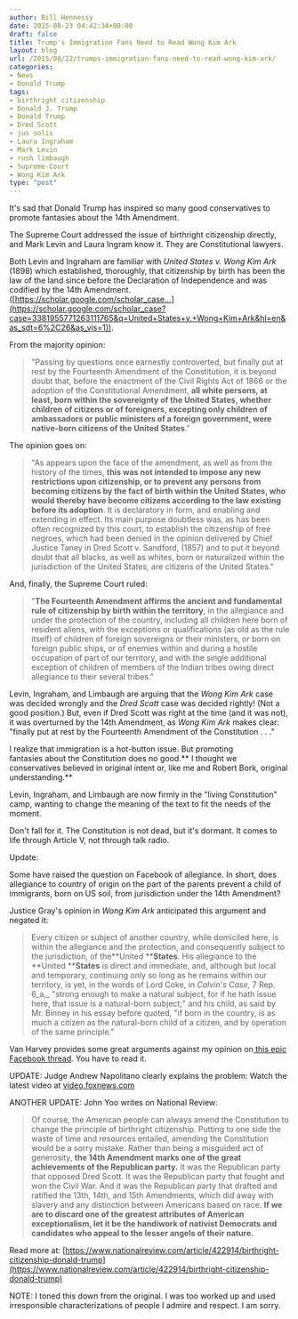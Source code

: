 ```yaml
---
author: Bill Hennessy
date: 2015-08-23 04:42:34+00:00
draft: false
title: Trump's Immigration Fans Need to Read Wong Kim Ark
layout: blog
url: /2015/08/22/trumps-immigration-fans-need-to-read-wong-kim-ark/
categories:
- News
- Donald Trump
tags:
- birthright citizenship
- Donald J. Trump
- Donald Trump
- Dred Scott
- jus solis
- Laura Ingraham
- Mark Levin
- rush limbaugh
- Supreme-Court
- Wong Kim Ark
type: "post"
---
```


It's sad that Donald Trump has inspired so many good conservatives to promote fantasies about the 14th Amendment.

The Supreme Court addressed the issue of birthright citizenship directly, and Mark Levin and Laura Ingram know it. They are Constitutional lawyers.

Both Levin and Ingraham are familiar with _United States v. Wong Kim Ark_ (1898) which established, thoroughly, that citizenship by birth has been the law of the land since before the Declaration of Independence and was codified by the 14th Amendment. ([https://scholar.google.com/scholar_case…](https://scholar.google.com/scholar_case?case=3381955771263111765&q=United+States+v.+Wong+Kim+Ark&hl=en&as_sdt=6%2C26&as_vis=1)).





From the majority opinion:


> "Passing by questions once earnestly controverted, but finally put at rest by the Fourteenth Amendment of the Constitution, it is beyond doubt that, before the enactment of the Civil Rights Act of 1866 or the adoption of the Constitutional Amendment, **all white persons, at least, born within the sovereignty of the United States, whether children of citizens or of foreigners, excepting only children of ambassadors or public ministers of a foreign government, were native-born citizens of the United States**."


The opinion goes on:


> "As appears upon the face of the amendment, as well as from the history of the times, **this was not intended to impose any new restrictions upon citizenship, or to prevent any persons from becoming citizens by the fact of birth within the United States, who would thereby have become citizens according to the law existing before its adoption**. It is declaratory in form, and enabling and extending in effect. Its main purpose doubtless was, as has been often recognized by this court, to establish the citizenship of free negroes, which had been denied in the opinion delivered by Chief Justice Taney in Dred Scott v. Sandford, (1857) and to put it beyond doubt that all blacks, as well as whites, born or naturalized within the jurisdiction of the United States, are citizens of the United States."


And, finally, the Supreme Court ruled:


> "**The Fourteenth Amendment affirms the ancient and fundamental rule of citizenship by birth within the territory**, in the allegiance and under the protection of the country, including all children here born of resident aliens, with the exceptions or qualifications (as old as the rule itself) of children of foreign sovereigns or their ministers, or born on foreign public ships, or of enemies within and during a hostile occupation of part of our territory, and with the single additional exception of children of members of the Indian tribes owing direct allegiance to their several tribes."


Levin, Ingraham, and Limbaugh are arguing that the _Wong Kim Ark_ case was decided wrongly and the _Dred Scott_ case was decided rightly! (Not a good position.) But, even if Dred Scott was right at the time (and it was not), it was overturned by the 14th Amendment, as _Wong Kim Ark_ makes clear: "finally put at rest by the Fourteenth Amendment of the Constitution . . ."

I realize that immigration is a hot-button issue. But promoting fantasies about the Constitution does no good.** I thought we conservatives believed in original intent or, like me and Robert Bork, original understanding.**

Levin, Ingraham, and Limbaugh are now firmly in the "living Constitution" camp, wanting to change the meaning of the text to fit the needs of the moment.

Don't fall for it. The Constitution is not dead, but it's dormant. It comes to life through Article V, not through talk radio.





Update:

Some have raised the question on Facebook of allegiance. In short, does allegiance to country of origin on the part of the parents prevent a child of immigrants, born on US soil, from jurisdiction under the 14th Amendment?

Justice Gray's opinion in _Wong Kim Ark_ anticipated this argument and negated it:



> Every citizen or subject of another country, while domiciled here, is within the allegiance and the protection, and consequently subject to the jurisdiction, of the**United ****States**. His allegiance to the **United ****States** is direct and immediate, and, although but local and temporary, continuing only so long as he remains within our territory, is yet, in the words of Lord Coke, in _Calvin's Case,_ 7 Rep. 6_a,_ "strong enough to make a natural subject, for if he hath issue here, that issue is a natural-born subject;" and his child, as said by Mr. Binney in his essay before quoted, "if born in the country, is as much a citizen as the natural-born child of a citizen, and by operation of the same principle."



Van Harvey provides some great arguments against my opinion on[ this epic Facebook thread](https://www.facebook.com/bill.hennessy2/posts/10153120634565886). You have to read it.



UPDATE: Judge Andrew Napolitano clearly explains the problem:
Watch the latest video at [video.foxnews.com](https://video.foxnews.com)

ANOTHER UPDATE: John Yoo writes on National Review:



> Of course, the American people can always amend the Constitution to change the principle of birthright citizenship. Putting to one side the waste of time and resources entailed, amending the Constitution would be a sorry mistake. Rather than being a misguided act of generosity, **the 14th Amendment marks one of the great achievements of the Republican party.** It was the Republican party that opposed Dred Scott. It was the Republican party that fought and won the Civil War. And it was the Republican party that drafted and ratified the 13th, 14th, and 15th Amendments, which did away with slavery and any distinction between Americans based on race. **If we are to discard one of the greatest attributes of American exceptionalism, let it be the handiwork of nativist Democrats and candidates who appeal to the lesser angels of their nature.**

Read more at: [https://www.nationalreview.com/article/422914/birthright-citizenship-donald-trump](https://www.nationalreview.com/article/422914/birthright-citizenship-donald-trump)



NOTE: I toned this down from the original. I was too worked up and used irresponsible characterizations of people I admire and respect. I am sorry.

